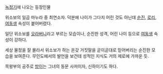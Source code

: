 [녹정기](%EB%85%B9%EC%A0%95%EA%B8%B0.md)에 나오는 등장인물

위소보의 일곱 마누라 중 최연소자. 덕분에 나이가 그다지 어린 것도 아닌데 [순진](%EC%88%9C%EC%A7%84.md),
[로리](%EB%A1%9C%EB%A6%AC.md), [여동생](%EC%97%AC%EB%8F%99%EC%83%9D.md) 속성이
붙어버렸다.

일단 위소보를 [오라버니](%EC%98%A4%EB%9D%BC%EB%B2%84%EB%8B%88.md)라고 부르는 모습이나, 순진한 성격,
어린 나이 등으로 [여동생](%EC%97%AC%EB%8F%99%EC%83%9D.md) 속성이 강하다.

세상 물정을 잘 몰라서 위소보가 하는 온갖 거짓말을 곧이곧대로 믿어버리는 순진한 모습을 보여준다. 무인도에서의 발언을 보건데 성적인 지식도
거의 제로에 가까운 듯.  

목왕부의 공주로 [방이](%EB%B0%A9%EC%9D%B4.md)는 그녀의 동문 사저이자, 신하이기도 하다.

